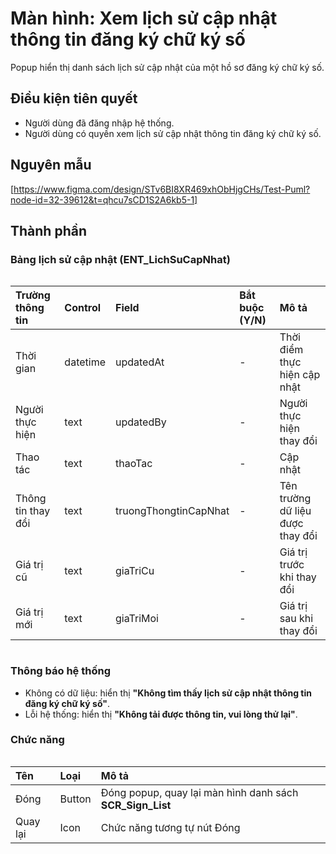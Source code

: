 # Màn hình: Xem lịch sử cập nhật thông tin đăng ký chữ ký số
Popup hiển thị danh sách lịch sử cập nhật của một hồ sơ đăng ký chữ ký số.

## Điều kiện tiên quyết
- Người dùng đã đăng nhập hệ thống.  
- Người dùng có quyền xem lịch sử cập nhật thông tin đăng ký chữ ký số.  

## Nguyên mẫu
[https://www.figma.com/design/STv6BI8XR469xhObHjgCHs/Test-Puml?node-id=32-39612&t=qhcu7sCD1S2A6kb5-1]

## Thành phần

### Bảng lịch sử cập nhật (ENT_LichSuCapNhat)

<div style="overflow-x:auto">

| Trường thông tin   | Control  | Field                 | Bắt buộc (Y/N) | Mô tả                            |
|:-------------------|:---------|:----------------------|:---------------|:---------------------------------|
| Thời gian          | datetime | updatedAt             | -              | Thời điểm thực hiện cập nhật     |
| Người thực hiện    | text     | updatedBy             | -              | Người thực hiện thay đổi         |
| Thao tác           | text     | thaoTac               | -              | Cập nhật                         |
| Thông tin thay đổi | text     | truongThongtinCapNhat | -              | Tên trường dữ liệu được thay đổi |
| Giá trị cũ         | text     | giaTriCu              | -              | Giá trị trước khi thay đổi       |
| Giá trị mới        | text     | giaTriMoi             | -              | Giá trị sau khi thay đổi         |

</div>

### Thông báo hệ thống
- Không có dữ liệu: hiển thị **"Không tìm thấy lịch sử cập nhật thông tin đăng ký chữ ký số"**.  
- Lỗi hệ thống: hiển thị **"Không tải được thông tin, vui lòng thử lại"**.  

### Chức năng

<div style="overflow-x:auto">

| Tên        | Loại   | Mô tả                                                   |
| :--------- | :----- | :------------------------------------------------------ |
| Đóng       | Button | Đóng popup, quay lại màn hình danh sách **SCR_Sign_List** |
| Quay lại   | Icon   | Chức năng tương tự nút Đóng                             |

</div>


